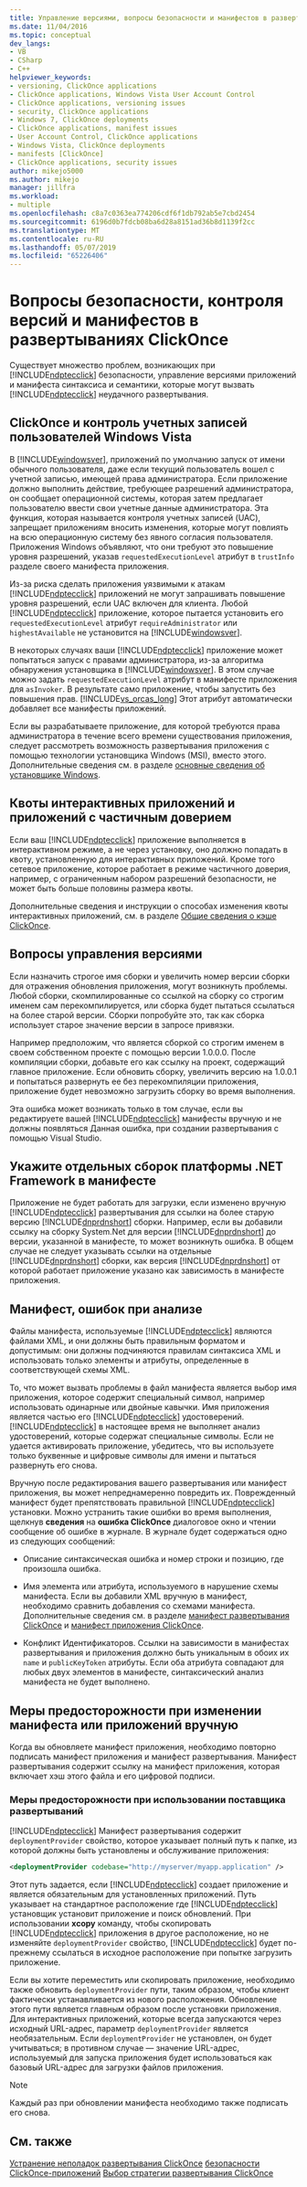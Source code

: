 ```yaml
---
title: Управление версиями, вопросы безопасности и манифестов в развертываниях ClickOnce | Документация Майкрософт
ms.date: 11/04/2016
ms.topic: conceptual
dev_langs:
- VB
- CSharp
- C++
helpviewer_keywords:
- versioning, ClickOnce applications
- ClickOnce applications, Windows Vista User Account Control
- ClickOnce applications, versioning issues
- security, ClickOnce applications
- Windows 7, ClickOnce deployments
- ClickOnce applications, manifest issues
- User Account Control, ClickOnce applications
- Windows Vista, ClickOnce deployments
- manifests [ClickOnce]
- ClickOnce applications, security issues
author: mikejo5000
ms.author: mikejo
manager: jillfra
ms.workload:
- multiple
ms.openlocfilehash: c8a7c0363ea774206cdf6f1db792ab5e7cbd2454
ms.sourcegitcommit: 6196d0b7fdcb08ba6d28a8151ad36b8d1139f2cc
ms.translationtype: MT
ms.contentlocale: ru-RU
ms.lasthandoff: 05/07/2019
ms.locfileid: "65226406"
---
```

# <a name="security-versioning-and-manifest-issues-in-clickonce-deployments"></a>Вопросы безопасности, контроля версий и манифестов в развертываниях ClickOnce

Существует множество проблем, возникающих при [!INCLUDE[ndptecclick](../deployment/includes/ndptecclick_md.md)] безопасности, управление версиями приложений и манифеста синтаксиса и семантики, которые могут вызвать [!INCLUDE[ndptecclick](../deployment/includes/ndptecclick_md.md)] неудачного развертывания.

## <a name="clickonce-and-windows-vista-user-account-control"></a>ClickOnce и контроль учетных записей пользователей Windows Vista

В [!INCLUDE[windowsver](../deployment/includes/windowsver_md.md)], приложений по умолчанию запуск от имени обычного пользователя, даже если текущий пользователь вошел с учетной записью, имеющей права администратора. Если приложение должно выполнить действие, требующее разрешений администратора, он сообщает операционной системы, которая затем предлагает пользователю ввести свои учетные данные администратора. Эта функция, которая называется контроля учетных записей (UAC), запрещает приложениям вносить изменения, которые могут повлиять на всю операционную систему без явного согласия пользователя. Приложения Windows объявляют, что они требуют это повышение уровня разрешений, указав `requestedExecutionLevel` атрибут в `trustInfo` разделе своего манифеста приложения.

Из-за риска сделать приложения уязвимыми к атакам [!INCLUDE[ndptecclick](../deployment/includes/ndptecclick_md.md)] приложений не могут запрашивать повышение уровня разрешений, если UAC включен для клиента. Любой [!INCLUDE[ndptecclick](../deployment/includes/ndptecclick_md.md)] приложение, которое пытается установить его `requestedExecutionLevel` атрибут `requireAdministrator` или `highestAvailable` не установится на [!INCLUDE[windowsver](../deployment/includes/windowsver_md.md)].

В некоторых случаях ваши [!INCLUDE[ndptecclick](../deployment/includes/ndptecclick_md.md)] приложение может попытаться запуск с правами администратора, из-за алгоритма обнаружения установщика в [!INCLUDE[windowsver](../deployment/includes/windowsver_md.md)]. В этом случае можно задать `requestedExecutionLevel` атрибут в манифесте приложения для `asInvoker`. В результате само приложение, чтобы запустить без повышения прав. [!INCLUDE[vs_orcas_long](../debugger/includes/vs_orcas_long_md.md)] Этот атрибут автоматически добавляет все манифесты приложений.

Если вы разрабатываете приложение, для которой требуются права администратора в течение всего времени существования приложения, следует рассмотреть возможность развертывания приложения с помощью технологии установщика Windows (MSI), вместо этого. Дополнительные сведения см. в разделе [основные сведения об установщике Windows](../extensibility/internals/windows-installer-basics.md).

## <a name="online-application-quotas-and-partial-trust-applications"></a>Квоты интерактивных приложений и приложений с частичным доверием

Если ваш [!INCLUDE[ndptecclick](../deployment/includes/ndptecclick_md.md)] приложение выполняется в интерактивном режиме, а не через установку, оно должно попадать в квоту, установленную для интерактивных приложений. Кроме того сетевое приложение, которое работает в режиме частичного доверия, например, с ограниченным набором разрешений безопасности, не может быть больше половины размера квоты.

Дополнительные сведения и инструкции о способах изменения квоты интерактивных приложений, см. в разделе [Общие сведения о кэше ClickOnce](../deployment/clickonce-cache-overview.md).

## <a name="versioning-issues"></a>Вопросы управления версиями

Если назначить строгое имя сборки и увеличить номер версии сборки для отражения обновления приложения, могут возникнуть проблемы. Любой сборки, скомпилированные со ссылкой на сборку со строгим именем сам перекомпилируется, или сборка будет пытаться ссылаться на более старой версии. Сборки попробуйте это, так как сборка использует старое значение версии в запросе привязки.

Например предположим, что является сборкой со строгим именем в своем собственном проекте с помощью версии 1.0.0.0. После компиляции сборки, добавьте его как ссылку на проект, содержащий главное приложение. Если обновить сборку, увеличить версию на 1.0.0.1 и попытаться развернуть ее без перекомпиляции приложения, приложение будет невозможно загрузить сборку во время выполнения.

Эта ошибка может возникать только в том случае, если вы редактируете вашей [!INCLUDE[ndptecclick](../deployment/includes/ndptecclick_md.md)] манифесты вручную и не должны появляться Данная ошибка, при создании развертывания с помощью Visual Studio.

## <a name="specify-individual-net-framework-assemblies-in-the-manifest"></a>Укажите отдельных сборок платформы .NET Framework в манифесте

Приложение не будет работать для загрузки, если изменено вручную [!INCLUDE[ndptecclick](../deployment/includes/ndptecclick_md.md)] развертывания для ссылки на более старую версию [!INCLUDE[dnprdnshort](../code-quality/includes/dnprdnshort_md.md)] сборки. Например, если вы добавили ссылку на сборку System.Net для версии [!INCLUDE[dnprdnshort](../code-quality/includes/dnprdnshort_md.md)] до версии, указанной в манифесте, то может возникнуть ошибка. В общем случае не следует указывать ссылки на отдельные [!INCLUDE[dnprdnshort](../code-quality/includes/dnprdnshort_md.md)] сборки, как версия [!INCLUDE[dnprdnshort](../code-quality/includes/dnprdnshort_md.md)] от которой работает приложение указано как зависимость в манифесте приложения.

## <a name="manifest-parsing-issues"></a>Манифест, ошибок при анализе

Файлы манифеста, используемые [!INCLUDE[ndptecclick](../deployment/includes/ndptecclick_md.md)] являются файлами XML, и они должны быть правильным форматом и допустимым: они должны подчиняются правилам синтаксиса XML и использовать только элементы и атрибуты, определенные в соответствующей схемы XML.

То, что может вызвать проблемы в файл манифеста является выбор имя приложения, которое содержит специальный символ, например использовать одинарные или двойные кавычки. Имя приложения является частью его [!INCLUDE[ndptecclick](../deployment/includes/ndptecclick_md.md)] удостоверений. [!INCLUDE[ndptecclick](../deployment/includes/ndptecclick_md.md)] в настоящее время не выполняет анализ удостоверений, которые содержат специальные символы. Если не удается активировать приложение, убедитесь, что вы используете только буквенные и цифровые символы для имени и пытаться развернуть его снова.

Вручную после редактирования вашего развертывания или манифест приложения, вы может непреднамеренно повредить их. Поврежденный манифест будет препятствовать правильной [!INCLUDE[ndptecclick](../deployment/includes/ndptecclick_md.md)] установки. Можно устранить такие ошибки во время выполнения, щелкнув **сведения** на **ошибка ClickOnce** диалоговое окно и чтении сообщение об ошибке в журнале. В журнале будет содержаться одно из следующих сообщений:

- Описание синтаксическая ошибка и номер строки и позицию, где произошла ошибка.

- Имя элемента или атрибута, используемого в нарушение схемы манифеста. Если вы добавили XML вручную в манифест, необходимо сравнить добавления со схемами манифеста. Дополнительные сведения см. в разделе [манифест развертывания ClickOnce](../deployment/clickonce-deployment-manifest.md) и [манифест приложения ClickOnce](../deployment/clickonce-application-manifest.md).

- Конфликт Идентификаторов. Ссылки на зависимости в манифестах развертывания и приложения должно быть уникальным в обоих их `name` и `publicKeyToken` атрибуты. Если оба атрибута совпадают для любых двух элементов в манифесте, синтаксический анализ манифеста не будет выполнено.

## <a name="precautions-when-manually-changing-manifests-or-applications"></a>Меры предосторожности при изменении манифеста или приложений вручную

Когда вы обновляете манифест приложения, необходимо повторно подписать манифест приложения и манифест развертывания. Манифест развертывания содержит ссылку на манифест приложения, которая включает хэш этого файла и его цифровой подписи.

### <a name="precautions-with-deployment-provider-usage"></a>Меры предосторожности при использовании поставщика развертываний

[!INCLUDE[ndptecclick](../deployment/includes/ndptecclick_md.md)] Манифест развертывания содержит `deploymentProvider` свойство, которое указывает полный путь к папке, из которой должны быть установлены и обслуживание приложения:

```xml
<deploymentProvider codebase="http://myserver/myapp.application" />
```

Этот путь задается, если [!INCLUDE[ndptecclick](../deployment/includes/ndptecclick_md.md)] создает приложение и является обязательным для установленных приложений. Путь указывает на стандартное расположение где [!INCLUDE[ndptecclick](../deployment/includes/ndptecclick_md.md)] установщик установит приложение и поиск обновлений. При использовании **xcopy** команду, чтобы скопировать [!INCLUDE[ndptecclick](../deployment/includes/ndptecclick_md.md)] приложения в другое расположение, но не изменяйте `deploymentProvider` свойство, [!INCLUDE[ndptecclick](../deployment/includes/ndptecclick_md.md)] будет по-прежнему ссылаться в исходное расположение при попытке загрузить приложение.

Если вы хотите переместить или скопировать приложение, необходимо также обновить `deploymentProvider` пути, таким образом, чтобы клиент фактически устанавливается из нового расположения. Обновление этого пути является главным образом после установки приложения. Для интерактивных приложений, которые всегда запускаются через исходный URL-адрес, параметр `deploymentProvider` является необязательным. Если `deploymentProvider` не установлен, он будет учитываться; в противном случае — значение URL-адрес, используемый для запуска приложения будет использоваться как базовый URL-адрес для загрузки файлов приложения.

> [!NOTE]
> Каждый раз при обновлении манифеста необходимо также подписать его снова.

## <a name="see-also"></a>См. также

[Устранение неполадок развертывания ClickOnce](../deployment/troubleshooting-clickonce-deployments.md)
[безопасности ClickOnce-приложений](../deployment/securing-clickonce-applications.md)
[Выбор стратегии развертывания ClickOnce](../deployment/choosing-a-clickonce-deployment-strategy.md)
